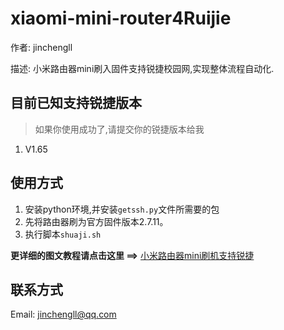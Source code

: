# xiaomi-mini-router4Ruijie
作者: jinchengll

描述: 小米路由器mini刷入固件支持锐捷校园网,实现整体流程自动化.

## 目前已知支持锐捷版本
> 如果你使用成功了,请提交你的锐捷版本给我

1. V1.65

## 使用方式
1. 安装python环境,并安装`getssh.py`文件所需要的包
2. 先将路由器刷为官方固件版本2.7.11。
3. 执行脚本`shuaji.sh`

**更详细的图文教程请点击这里 ==>** [小米路由器mini刷机支持锐捷](https://www.cnblogs.com/jinchengll/p/11729210.html)

## 联系方式
Email: jinchengll@qq.com



